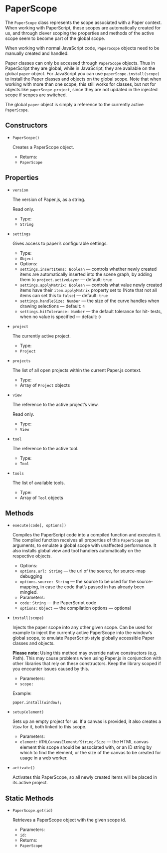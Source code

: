 # PaperScope

The `PaperScope` class represents the scope associated with a Paper context. When working with PaperScript, these scopes are automatically created for us, and through clever scoping the properties and methods of the active scope seem to become part of the global scope.

When working with normal JavaScript code, `PaperScope` objects need to be manually created and handled.

Paper classes can only be accessed through `PaperScope` objects. Thus in PaperScript they are global, while in JavaScript, they are available on the global `paper` object. For JavaScript you can use `paperScope.install(scope)` to install the Paper classes and objects on the global scope. Note that when working with more than one scope, this still works for classes, but not for objects like `paperScope.project`, since they are not updated in the injected scope if scopes are switched.

The global `paper` object is simply a reference to the currently active `PaperScope`.

## Constructors

*   `PaperScope()`

    Creates a PaperScope object.

    * Returns:
    * `PaperScope`

## Properties

*   `version`

    The version of Paper.js, as a string.

    Read only.

    * Type:
    * `String`
*   `settings`

    Gives access to paper’s configurable settings.

    * Type:
    * `Object`
    * Options:
    * `settings.insertItems: Boolean` — controls whether newly created items are automatically inserted into the scene graph, by adding them to `project.activeLayer` — default: `true`
    * `settings.applyMatrix: Boolean` — controls what value newly created items have their `item.applyMatrix` property set to (Note that not all items can set this to `false`) — default: `true`
    * `settings.handleSize: Number` — the size of the curve handles when drawing selections — default: `4`
    * `settings.hitTolerance: Number` — the default tolerance for hit- tests, when no value is specified — default: `0`
*   `project`

    The currently active project.

    * Type:
    * `Project`
*   `projects`

    The list of all open projects within the current Paper.js context.

    * Type:
    * Array of `Project` objects
*   `view`

    The reference to the active project’s view.

    Read only.

    * Type:
    * `View`
*   `tool`

    The reference to the active tool.

    * Type:
    * `Tool`
*   `tools`

    The list of available tools.

    * Type:
    * Array of `Tool` objects

## Methods

*   `execute(code[, options])`

    Compiles the PaperScript code into a compiled function and executes it. The compiled function receives all properties of this `PaperScope` as arguments, to emulate a global scope with unaffected performance. It also installs global view and tool handlers automatically on the respective objects.

    * Options:
    * `options.url: String` — the url of the source, for source-map debugging
    * `options.source: String` — the source to be used for the source- mapping, in case the code that’s passed in has already been mingled.
    * Parameters:
    * `code:` `String` — the PaperScript code
    * `options:` `Object` — the compilation options — optional
*   `install(scope)`

    Injects the paper scope into any other given scope. Can be used for example to inject the currently active PaperScope into the window’s global scope, to emulate PaperScript-style globally accessible Paper classes and objects.

    **Please note:** Using this method may override native constructors (e.g. Path). This may cause problems when using Paper.js in conjunction with other libraries that rely on these constructors. Keep the library scoped if you encounter issues caused by this.

    * Parameters:
    * `scope:`

    Example:

    ```
    paper.install(window);
    ```
*   `setup(element)`

    Sets up an empty project for us. If a canvas is provided, it also creates a `View` for it, both linked to this scope.

    * Parameters:
    * `element:` `HTMLCanvasElement`⟋`String`⟋`Size` — the HTML canvas element this scope should be associated with, or an ID string by which to find the element, or the size of the canvas to be created for usage in a web worker.
*   `activate()`

    Activates this PaperScope, so all newly created items will be placed in its active project.

## Static Methods

*   `PaperScope.get(id)`

    Retrieves a PaperScope object with the given scope id.

    * Parameters:
    * `id:`
    * Returns:
    * `PaperScope`
